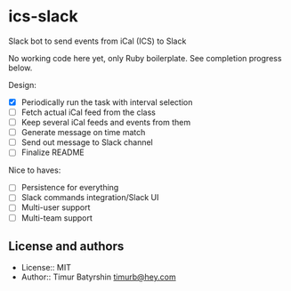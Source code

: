 # ics-slack
Slack bot to send events from iCal (ICS) to Slack

No working code here yet, only Ruby boilerplate.
See completion progress below.

Design:
- [x] Periodically run the task with interval selection
- [ ] Fetch actual iCal feed from the class
- [ ] Keep several iCal feeds and events from them
- [ ] Generate message on time match
- [ ] Send out message to Slack channel
- [ ] Finalize README

Nice to haves:
- [ ] Persistence for everything
- [ ] Slack commands integration/Slack UI
- [ ] Multi-user support
- [ ] Multi-team support

## License and authors
* License:: MIT
* Author:: Timur Batyrshin <timurb@hey.com>
